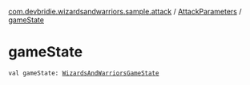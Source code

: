 [com.devbridie.wizardsandwarriors.sample.attack](../index.md) / [AttackParameters](index.md) / [gameState](.)

# gameState

`val gameState: `[`WizardsAndWarriorsGameState`](../../com.devbridie.wizardsandwarriors.sample/-wizards-and-warriors-game-state/index.md)